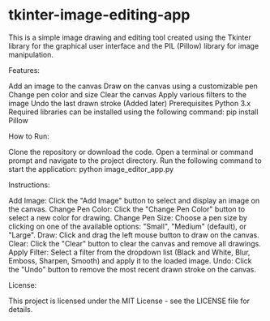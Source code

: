 # tkinter-image-editing-app
This is a simple image drawing and editing tool created using the Tkinter library for the graphical user interface and the PIL (Pillow) library for image manipulation.

Features:

Add an image to the canvas
Draw on the canvas using a customizable pen
Change pen color and size
Clear the canvas
Apply various filters to the image
Undo the last drawn stroke (Added later)
Prerequisites
Python 3.x
Required libraries can be installed using the following command:
pip install Pillow

How to Run:

Clone the repository or download the code.
Open a terminal or command prompt and navigate to the project directory.
Run the following command to start the application:
python image_editor_app.py

Instructions:

Add Image: Click the "Add Image" button to select and display an image on the canvas.
Change Pen Color: Click the "Change Pen Color" button to select a new color for drawing.
Change Pen Size: Choose a pen size by clicking on one of the available options: "Small", "Medium" (default), or "Large".
Draw: Click and drag the left mouse button to draw on the canvas.
Clear: Click the "Clear" button to clear the canvas and remove all drawings.
Apply Filter: Select a filter from the dropdown list (Black and White, Blur, Emboss, Sharpen, Smooth) and apply it to the loaded image.
Undo: Click the "Undo" button to remove the most recent drawn stroke on the canvas.

License:

This project is licensed under the MIT License - see the LICENSE file for details.
